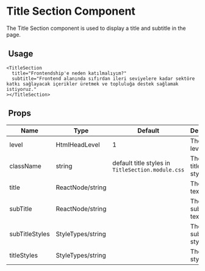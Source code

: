 # Title Section Component

The Title Section component is used to display a title and subtitle in the page.

##  Usage

```tsx
<TitleSection
  title="Frontendship'e neden katılmalıyım?"
  subtitle="Frontend alanında sıfırdan ileri seviyelere kadar sektöre katkı sağlayacak içerikler üretmek ve topluluğa destek sağlamak istiyoruz."
></TitleSection>
```

##  Props

| Name           | Type              | Default                                           | Description              |
| -------------- | ----------------- | ------------------------------------------------- | ------------------------ |
| level          | HtmlHeadLevel     | 1                                                 | The title level.         |
| className      | string            | default title styles in `TitleSection.module.css` | The titleSection styles. |
| title          | ReactNode/string  |                                                   | The title text.          |
| subTitle       | ReactNode/string  |                                                   | The subTitle text.       |
| subTitleStyles | StyleTypes/string |                                                   | The subTitle styles.     |
| titleStyles    | StyleTypes/string |                                                   | The title styles.        |
